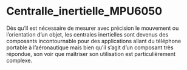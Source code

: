 # Centralle_inertielle_MPU6050
Dès qu’il est nécessaire de mesurer avec précision le mouvement ou l’orientation d’un objet,  les centrales inertielles sont devenus des composants incontournable pour des applications allant du téléphone portable à l’aéronautique mais bien qu’il s’agit d’un composant très répondue, son voir que maîtriser son utilisation est particulièrement complexe.  
